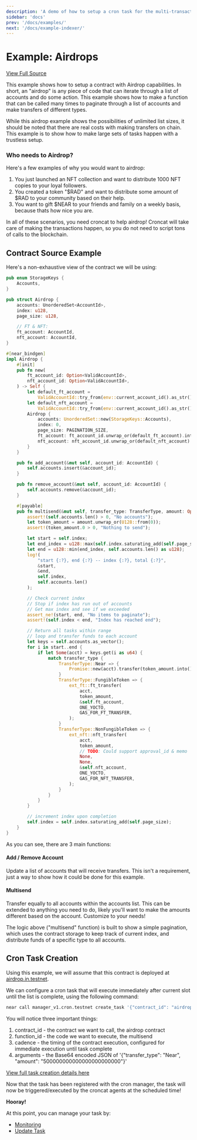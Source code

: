 ```yaml
---
description: 'A demo of how to setup a cron task for the multi-transaction airdrop example'
sidebar: 'docs'
prev: '/docs/examples/'
next: '/docs/example-indexer/'
---
```


# Example: Airdrops

[View Full Source](https://github.com/Cron-Near/contracts/tree/main/examples/airdrop)

This example shows how to setup a contract with Airdrop capabilities. In short, an "airdrop" is any piece of code that can iterate through a list of accounts and do some action. This example shows how to make a function that can be called many times to paginate through a list of accounts and make transfers of different types. 

While this airdrop example shows the possibilities of unlimited list sizes, it should be noted that there are real costs with making transfers on chain. This example is to show how to make large sets of tasks happen with a trustless setup.

### Who needs to Airdrop?

Here's a few examples of why you would want to airdrop:

1. You just launched an NFT collection and want to distribute 1000 NFT copies to your loyal followers.
2. You created a token "$RAD" and want to distribute some amount of $RAD to your community based on their help.
3. You want to gift $NEAR to your friends and family on a weekly basis, because thats how nice you are.

In all of these scenarios, you need croncat to help airdrop! Croncat will take care of making the transactions happen, so you do not need to script tons of calls to the blockchain.

## Contract Source Example

Here's a non-exhaustive view of the contract we will be using:

```rust
pub enum StorageKeys {
    Accounts,
}

pub struct Airdrop {
    accounts: UnorderedSet<AccountId>,
    index: u128,
    page_size: u128,

    // FT & NFT:
    ft_account: AccountId,
    nft_account: AccountId,
}

#[near_bindgen]
impl Airdrop {
    #[init]
    pub fn new(
        ft_account_id: Option<ValidAccountId>,
        nft_account_id: Option<ValidAccountId>,
    ) -> Self {
        let default_ft_account =
            ValidAccountId::try_from(env::current_account_id().as_str()).unwrap();
        let default_nft_account =
            ValidAccountId::try_from(env::current_account_id().as_str()).unwrap();
        Airdrop {
            accounts: UnorderedSet::new(StorageKeys::Accounts),
            index: 0,
            page_size: PAGINATION_SIZE,
            ft_account: ft_account_id.unwrap_or(default_ft_account).into(),
            nft_account: nft_account_id.unwrap_or(default_nft_account).into(),
        }
    }

    pub fn add_account(&mut self, account_id: AccountId) {
        self.accounts.insert(&account_id);
    }

    pub fn remove_account(&mut self, account_id: AccountId) {
        self.accounts.remove(&account_id);
    }

    #[payable]
    pub fn multisend(&mut self, transfer_type: TransferType, amount: Option<U128>) {
        assert!(self.accounts.len() > 0, "No accounts");
        let token_amount = amount.unwrap_or(U128::from(0));
        assert!(token_amount.0 > 0, "Nothing to send");

        let start = self.index;
        let end_index = u128::max(self.index.saturating_add(self.page_size), 0);
        let end = u128::min(end_index, self.accounts.len() as u128);
        log!(
            "start {:?}, end {:?} -- index {:?}, total {:?}",
            &start,
            &end,
            self.index,
            self.accounts.len()
        );

        // Check current index
        // Stop if index has run out of accounts
        // Get max index and see if we exceeded
        assert_ne!(start, end, "No items to paginate");
        assert!(self.index < end, "Index has reached end");

        // Return all tasks within range
        // loop and transfer funds to each account
        let keys = self.accounts.as_vector();
        for i in start..end {
            if let Some(acct) = keys.get(i as u64) {
                match transfer_type {
                    TransferType::Near => {
                        Promise::new(acct).transfer(token_amount.into());
                    }
                    TransferType::FungibleToken => {
                        ext_ft::ft_transfer(
                            acct,
                            token_amount,
                            &self.ft_account,
                            ONE_YOCTO,
                            GAS_FOR_FT_TRANSFER,
                        );
                    }
                    TransferType::NonFungibleToken => {
                        ext_nft::nft_transfer(
                            acct,
                            token_amount,
                            // TODO: Could support approval_id & memo
                            None,
                            None,
                            &self.nft_account,
                            ONE_YOCTO,
                            GAS_FOR_NFT_TRANSFER,
                        );
                    }
                }
            }
        }

        // increment index upon completion
        self.index = self.index.saturating_add(self.page_size);
    }
}
```

As you can see, there are 3 main functions:

#### Add / Remove Account

Update a list of accounts that will receive transfers. This isn't a requirement, just a way to show how it could be done for this example.

#### Multisend

Transfer equally to all accounts within the accounts list. This can be extended to anything you need to do, likely you'll want to make the amounts different based on the account. Customize to your needs!

The logic above ("multisend" function) is built to show a simple pagination, which uses the contract storage to keep track of current index, and distribute funds of a specific type to all accounts.

## Cron Task Creation

Using this example, we will assume that this contract is deployed at [airdrop.in.testnet](https://explorer.testnet.near.org/accounts/airdrop.in.testnet).

We can configure a cron task that will execute immediately after current slot until the list is complete, using the following command:

```bash
near call manager_v1.cron.testnet create_task '{"contract_id": "airdrop.in.testnet","function_id": "multisend","cadence": "1 * * * * *","recurring": true,"deposit": "10000000000000000000000000","gas": 200000000000000,"arguments": "eyJ0cmFuc2Zlcl90eXBlIjogIk5lYXIiLCAiYW1vdW50IjogIjUwMDAwMDAwMDAwMDAwMDAwMDAwMDAwMCJ9"}' --accountId YOUR_ACCOUNT.testnet --amount 20
```

You will notice three important things:
1. contract_id - the contract we want to call, the airdrop contract
2. function_id - the code we want to execute, the multisend
3. cadence - the timing of the contract execution, configured for immediate execution until task complete
4. arguments - the Base64 encoded JSON of '{"transfer_type": "Near", "amount": "500000000000000000000000"}'

[View full task creation details here](/docs/task-creation)

Now that the task has been registered with the cron manager, the task will now be triggered/executed by the croncat agents at the scheduled time! 

**Hooray!**

At this point, you can manage your task by:

* [Monitoring](/docs/task-monitoring)
* [Update Task](/docs/task-creation)
